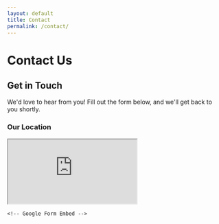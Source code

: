 ```yaml
---
layout: default
title: Contact
permalink: /contact/
---
```


# Contact Us

<div class="form-container">
    <h2>Get in Touch</h2>
    <p class="form-description">We'd love to hear from you! Fill out the form below, and we'll get back to you shortly.</p>

<div class="google-map-container">
        <h3>Our Location</h3>
        <iframe id="google-map" class="google-map" 
                src="https://www.google.com/maps/embed/v1/place?key=AIzaSyCNCmAGyN4bJYu5qeLgbASzZafm-M5TA_o&amp;language=en&amp;zoom=16&amp;q=942%20Meldon%20Ave%20Donora%2C%20PA%2015033" 
                allowfullscreen 
                title="Location on map"></iframe>
    </div>

    <!-- Google Form Embed -->



<div id="content">
    <iframe width="100%" height="100%" frameborder="0" src="https://docs.google.com/forms/d/e/1FAIpQLScjRTlq41Ca-Tizns-XS5b8ZffB26ux1gd63zPCvcY1J-7a9Q/viewform?embedded=true></iframe>
    </div>

<style>


     body, html
            {
       margin: 0; padding: 0; height: 100%; overflow: hidden;
    }

     #content
            {
         position:absolute; left: 0; right: 0; bottom: 0; top: 0px; 
    }

    .google-map {
        width: 100%;
        height: 400px; /* Set height for the map */
        border: none;
        border-radius: 10px;
    }

    /* Form heading */
    .form-container h2 {
        font-family: 'Arial', sans-serif;
        font-size: 2rem;
        color: #333;
        text-align: center;
        margin-bottom: 10px;
    }

    /* Description text */
    .form-description {
        font-size: 1.2rem;
        color: #666;
        text-align: center;
        margin-bottom: 20px;
    }
</style>
